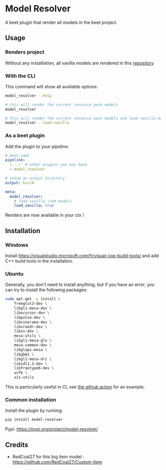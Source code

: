 # Model Resolver

A beet plugin that render all models in the beet project.


## Usage


### Renders project

Without any installlation, all vanilla models are rendered in this [repository](https://github.com/edayot/renders/tree/renders)

### With the CLI

This command will show all available options:

```bash
model_resolver --help
```

```bash
# this will render the current resource pack models
model_resolver 
```

```bash
# this will render the current resource pack models and load vanilla models
model_resolver --load-vanilla
```



### As a beet plugin
Add the plugin to your pipeline:

```yaml
# beet.yaml
pipeline:
  (...)  # other plugins you may have
  - model_resolver

# setup an output directory
output: build

meta:
  model_resolver:
    # load vanilla item models
    load_vanilla: true

```

Renders are now available in your ctx !


## Installation

### Windows

Install https://visualstudio.microsoft.com/fr/visual-cpp-build-tools/ and add C++ build tools in the installation.

### Ubuntu

Generally, you don't need to install anything, but if you have an error, you can try to install the following packages:

```bash
sudo apt-get -y install \
    freeglut3-dev \
    libgl1-mesa-dev \
    libxcursor-dev \
    libpulse-dev \
    libxinerama-dev \
    libxrandr-dev \
    libxv-dev \
    mesa-utils \
    libgl1-mesa-glx \
    mesa-common-dev \
    libglapi-mesa \
    libgbm1 \
    libgl1-mesa-dri \
    libsdl1.2-dev \
    libfreetype6-dev \
    xvfb \
    x11-utils
```

This is particularly useful in CI, see [the github action](./.github/workflows/artifact.yml) for an example.

### Common installation

Install the plugin by running:

```bash
pip install model-resolver
```

Pypi: https://pypi.org/project/model-resolver/




## Credits

- RedCoal27 for this big item model : https://github.com/RedCoal27/Custom-Item
